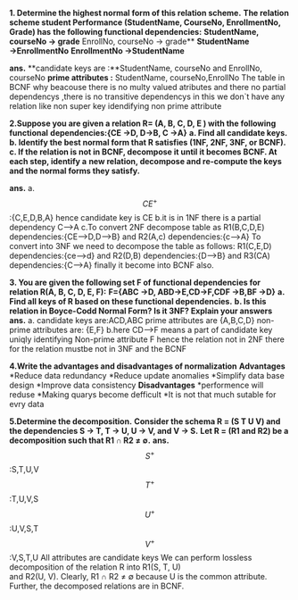 **1. Determine the highest normal form of this relation scheme.**
**The relation scheme student Performance (StudentName, CourseNo, EnrollmentNo, Grade) has**
**the following functional dependencies:**
**StudentName, courseNo → grade**
EnrollNo, courseNo → grade**
**StudentName →EnrollmentNo**
**EnrollmentNo →StudentName**

**ans.**
    **candidate keys are :**StudentName, courseNo and EnrollNo, courseNo
    **prime attributes :** StudentName, courseNo,EnrollNo
    The table in BCNF why beacouse there is no multy valued atributes and there no partial dependencys ,there is no transitive dependencys 
    in this we don`t have any relation like non super key idendifying non prime attribute

**2.Suppose you are given a relation R= (A, B, C, D, E ) with the following functional**
**dependencies:{CE →D, D→B, C →A}**
**a. Find all candidate keys.**
**b. Identify the best normal form that R satisfies (1NF, 2NF, 3NF, or BCNF).**
**c. If the relation is not in BCNF, decompose it until it becomes BCNF. At each step, identify a**
**new relation, decompose and re-compute the keys and the normal forms they satisfy.**

**ans.**
   a. $$CE^{+}$$ :{C,E,D,B,A}
      hence candidate key is CE
   b.it is in 1NF there is a partial dependency C-->A
   c.To convert 2NF decompose table as
   R1(B,C,D,E) dependencies:{CE-->D,D-->B} and
   R2(A,c) dependencies:{c-->A}
   To convert into 3NF we need to decompose the table as follows:
    R1(C,E,D) dependencies:{ce-->d} and
    R2(D,B) dependencies:{D-->B} and
    R3(CA) dependencies:{C-->A}
    finally it become into BCNF also.

**3. You are given the following set F of functional dependencies for relation R(A, B, C, D, E, F):**
**F={ABC →D, ABD→E,CD→F,CDF →B,BF →D}**
**a. Find all keys of R based on these functional dependencies.**
**b. Is this relation in Boyce-Codd Normal Form? Is it 3NF? Explain your answers**
**ans.**
 a. candidate keys are:ACD,ABC
    prime attributes are {A,B,C,D}
    non-prime attributes are: {E,F}
b.here CD-->F means a part of candidate key uniqly identifying Non-prime attribute F hence the relation not in 2NF there for the relation mustbe not in 3NF and the BCNF

**4.Write the advantages and disadvantages of normalization**
**Advantages**
*Reduce data redundancy
*Reduce update anomalies
*Simplify data base design 
*Improve data consistency
**Disadvantages**
*performence will reduse
*Making quarys become defficult
*It is not that much sutable for evry data


**5.Determine the decomposition.**
**Consider the schema R = (S T U V) and the dependencies S → T, T → U, U → V, and V → S.**
**Let R = (R1 and R2) be a decomposition such that R1 ∩ R2 ≠ ∅.**
**ans.**
$$S^{+}$$ :S,T,U,V
$$T^{+}$$ :T,U,V,S
$$U^{+}$$ :U,V,S,T
$$V^{+}$$ :V,S,T,U
 All attributes are candidate keys
 We can perform lossless decomposition of the relation R into R1(S, T, U)  
and R2(U, V). Clearly, R1 ∩ R2 ≠ ∅ because U is the common attribute.
Further, the decomposed relations are in BCNF.
